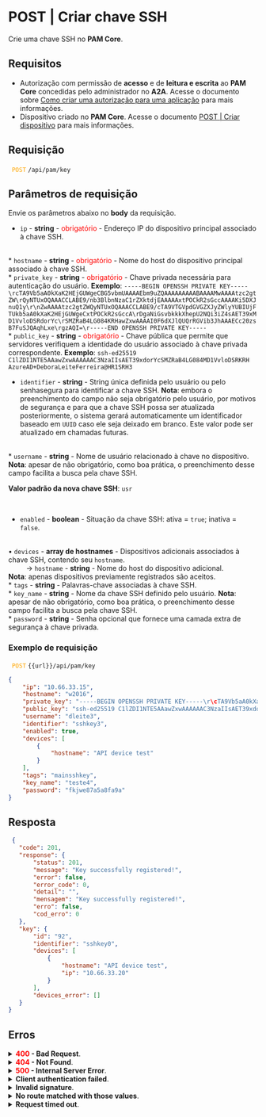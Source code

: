 # POST | Criar chave SSH

Crie uma chave SSH no **PAM Core**.

## Requisitos
* Autorização com permissão de **acesso** e de **leitura e escrita** ao **PAM Core** concedidas pelo administrador no **A2A**.
Acesse o documento sobre [Como criar uma autorização para uma aplicação](/v3-33/docs/pt/a2a-how-to-create-an-authorization-for-an-application) para mais informações.
* Dispositivo criado no **PAM Core**. 
Acesse o documento [POST | Criar dispositivo](/v3-33/docs/pt/api-post-create-device) para mais informações.

## Requisição

 <code><span style="color:orange"> POST</code></span> `/api/pam/key`



## Parâmetros de requisição
Envie os parâmetros abaixo no <b>body</b> da requisição.

* <code>ip</code> - <b>string</b> - <span style="color:red">obrigatório</span> - Endereço IP do dispositivo principal associado à chave SSH.

<br>
* <code>hostname</code> - <b>string</b> - <span style="color:red">obrigatório</span> - Nome do host do dispositivo principal associado à chave SSH.

<br>
* <code>private_key</code> - <b>string</b> - <span style="color:red">obrigatório</span> - Chave privada necessária para autenticação do usuário.
    <b>Exemplo</b>: <code>-----BEGIN OPENSSH PRIVATE KEY-----\rcTA9Vb5aA0kXaK2HEjGUWgeCBG5vbmUAAAAEbm9uZQAAAAAAAAABAAAAMwAAAAtzc2gtZW\rQyNTUxOQAAACCLABE9/nb3BlbnNzaC1rZXktdjEAAAAAxtPOCkR2sGccAAAAKi5DXJnuQ1y\r\nZwAAAAtzc2gtZWQyNTUxOQAAACCLABE9/cTA9VTGVpdGVGZXJyZWlyYUBIUjFTUkb5aA0kXaK2HEjGUWgeCxtPOCkR2sGccA\rDgaNiGsvbkkkXhepU2NQi3iZ4sAET39xMD1VvloDSRdorYc\rSMZRaB4LG084KRHawZxwAAAAI0F6dXJlQUQrRGVib3JhAAAECc20zsB7FuSJQAqhLxe\rgzAQI=\r-----END OPENSSH PRIVATE KEY-----</code>

<br>
* <code>public_key</code> - <b>string</b> - <span style="color:red">obrigatório</span> - Chave pública que permite que servidores verifiquem a identidade do usuário associado à chave privada correspondente.
    <b>Exemplo</b>: <code>ssh-ed25519 C1lZDI1NTE5AAawZxwAAAAAAC3NzaIIsAET39xdorYcSMZRaB4LG084MD1VvloDSRKRH AzureAD+DeboraLeiteFerreira@HR1SRH3</code>

<br>

* <code>identifier</code> - <b>string</b> - String única definida pelo usuário ou pelo senhasegura para identificar a chave SSH.
    <b>Nota</b>: embora o preenchimento do campo não seja obrigatório pelo usuário, por motivos de segurança e para que a chave SSH possa ser atualizada posteriormente, o sistema gerará automaticamente um identificador baseado em <code>UUID</code> caso ele seja deixado em branco. Este valor pode ser atualizado em chamadas futuras.

<br>
* <code>username</code> - <b>string</b> - Nome de usuário relacionado à chave no dispositivo.
<b>Nota</b>: apesar de não obrigatório, como boa prática, o preenchimento desse campo facilita a busca pela chave SSH.<p><b>Valor padrão da nova chave SSH</b>: <code>usr</code></p>
    
<br>

* <code>enabled</code> - <b>boolean</b> - Situação da chave SSH: ativa = <code>true</code>;  inativa = <code>false</code>.

<br>
&#8226; <code>devices</code> - <b>array de hostnames</b> - Dispositivos adicionais associados à chave SSH, contendo seu <code>hostname</code>.

<br>
&nbsp;&emsp;&emsp;&nbsp;→ <code>hostname</code> - <b>string</b> - Nome do host do dispositivo adicional.
&nbsp;&emsp;&emsp;<b>Nota</b>: apenas dispositivos previamente registrados são aceitos.
    
<br>
* <code>tags</code> - <b>string</b> - Palavras-chave associadas à chave SSH.


<br>
* <code>key_name</code> - <b>string</b> - Nome da chave SSH definido pelo usuário.
    <b>Nota</b>: apesar de não obrigatório, como boa prática, o preenchimento desse campo facilita a busca pela chave SSH.

<br>
* <code>password</code> - <b>string</b> - Senha opcional que fornece uma camada extra de segurança à chave privada.

<br>


  ### Exemplo de requisição
  
  <code><span style="color:orange"> POST</code></span> `{{url}}/api/pam/key`

```json 
{
    "ip": "10.66.33.15",
    "hostname": "w2016",
    "private_key": "-----BEGIN OPENSSH PRIVATE KEY-----\r\cTA9Vb5aA0kXaK2HEjGUWgeCBG5vbmUAAAAEbm9uZQAAAAAAAAABAAAAMwAAAAtzc2gtZW\r\nQyNTUxOQAAACCLABE9/nb3BlbnNzaC1rZXktdjEAAAAAxtPOCkR2sGccAAAAKi5DXJnuQ1y\r\nZwAAAAtzc2gtZWQyNTUxOQAAACCLABE9/cTA9VTGVpdGVGZXJyZWlyYUBIUjFTUkb5aA0kXaK2HEjGUWgeCxtPOCkR2sGccA\r\nDgaNiGsvbkkkXhepU2NQi3iZ4sAET39xMD1VvloDSRdorYc\r\nSMZRaB4LG084KRHawZxwAAAAI0F6dXJlQUQrRGVib3JhAAAECc20zsB7FuSJQAqhLxe\r\ngzAQI=\r\n-----END OPENSSH PRIVATE KEY-----",
    "public_key": "ssh-ed25519 C1lZDI1NTE5AAawZxwAAAAAAC3NzaIIsAET39xdorYcSMZRaB4LG084MD1VvloDSRKRH AzureAD+DeboraLeiteFerreira@HR1SRH3",
    "username": "dleite3",
    "identifier": "sshkey3",
    "enabled": true,
    "devices": [
        {
            "hostname": "API device test"
        }
    ],
    "tags": "mainsshkey",
    "key_name": "teste4",
    "password": "fkjwe87a5a8fa9a" 
}
```
  
  
  
  ## Resposta 
 ```json 
  {
    "code": 201,
    "response": {
        "status": 201,
        "message": "Key successfully registered!",
        "error": false,
        "error_code": 0,
        "detail": "",
        "mensagem": "Key successfully registered!",
        "erro": false,
        "cod_erro": 0
    },
    "key": {
        "id": "92",
        "identifier": "sshkey0",
        "devices": [
            {
                "hostname": "API device test",
                "ip": "10.66.33.20"
            }
        ],
        "devices_error": []
    }
}
 ```
 
 ## Erros
 
 <details>
<summary><b><span style="color:red">400</span> - Bad Request</b>.</summary>

***
    
<b>Mensagem: "1004: The device's hostname was not informed"</b>
<p><b>Possível causa</b>: o parâmetro obrigatório <code>hostname</code> do dispositivo não foi informado.<br></p>
<b>Solução</b>: informe um valor para o parâmetro <code>hostname</code> do dispositivo e envie a requisição novamente.
  
* * *

<b>Mensagem: "1005: The device's IP was not informed"</b>
<p><b>Possível causa</b>: o parâmetro obrigatório <code>ip</code> do dispositivo não foi informado.<br></p>
    <b>Solução</b>: informe um valor para o parâmetro <code>ip</code> do dispositivo e envie a requisição novamente.
  

* * *
    
 <b>Mensagem: "1013: The public key was not informed"</b>
 <p><b>Possível causa</b>: o parâmetro obrigatório <code>public_key</code> não foi informado.<br></p>
  <b>Solução</b>: informe um valor para o parâmetro <code>public_key</code> e envie a requisição novamente.
 
***
<b>Mensagem: "1014: The private key was not informed"</b>
 <p><b>Possível causa</b>: o parâmetro obrigatório <code>private_key</code> não foi informado.<br></p>
  <b>Solução</b>: informe um valor para o parâmetro <code>private_key</code> e envie a requisição novamente.

  ***
<b>Mensagem: "1039: Without PAM Configuration Access permission"</b>  
<br><b>Possível causa</b>: sua autorização não possui permissão de criação de dispositivo. 
     
<b>Solução</b>: solicite ao administrador que revise sua permissão de <b>leitura e escrita</b> aos recursos do <b>PAM Core</b> no <b>A2A</b>.

*** 

</details>

<details>
<summary><b><span style="color:red">404</span> - Not Found</b>.</summary>

***
<b>Mensagem: "Resource sub not found"</b><br>

<p><b>Possível causa</b>: a URL ou o recurso solicitado não está correto.<br>
        
<b>Solução</b>: verifique a URL e garanta que todos os parâmetros estão corretos.</p>

***  

</details>



<details>
    <summary><b><span style="color:red">500</span> - Internal Server Error</b>.</summary>

***
    
<b>Mensagem: "Unexpected error."</b><br>

<p><b>Possível causa</b>: o erro está no servidor senhasegura.<br>
        
<b>Solução</b>: contate o time de suporte para mais informações.</p>
    
***

<b>Mensagem: "You are not authorized to access this resource."</b>
<p><b>Possível causa</b>: você não possui autorização para acessar esse recurso.<br>
        
<b>Solução</b>: solicite ao administrador que revise sua permissão de acesso aos recursos do <b>PAM Core</b> no <b>A2A</b>.</p>

*** 
    
</details>


<details>
<summary><b>Client authentication failed</b>.</summary>

***
   
<b>Mensagem: "Client authentication failed."</b>
    
<p><b>Possível causa</b>: falha na autenticação da sua aplicação com o servidor senhasegura.<br>
        
<b>Solução</b>: verifique os parâmetros de autenticação como <code>Access Token URL</code>, <code>Client ID</code> e <code>Client secret</code> e solicite um novo token de acesso.</p>

*** 
</details>
     


<details>
<summary><b>Invalid signature</b>.</summary>

*** 
    
<b>Mensagem: "Invalid signature"</b>
    
<p><b>Possível causa</b>: falha no reconhecimento da URL da aplicação cliente.
        
<b>Solução</b>: verifique a URL da aplicação cliente e envie a requisição novamente.</p>

*** 
</details>
     


<details>
    <summary><b>No route matched with those values</b>.</summary>
    
***   
    
<b>Mensagem: "No route matched with those values."</b>
   <p><b>Possível causa</b>: ausência do header de autorização na requisição de API.<br>
        
  <b>Solução</b>: solicite um novo token de acesso.</p>

*** 
</details>
 


<details>
    <summary><b> Request timed out</b>.</summary>
    
***
    
<b>Mensagem: "Request timed out."</b>
<p><b>Possível causa</b>: o tempo da requisição se esgotou. <br>
        
<b>Solução</b>: verifique a conectividade entre a origem da requisição e o servidor senhasegura.</p>
</details>